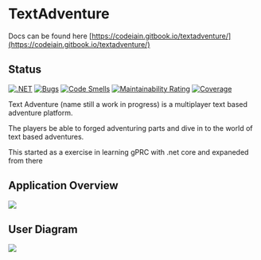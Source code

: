 # TextAdventure

Docs can be found here [https://codeiain.gitbook.io/textadventure/](https://codeiain.gitbook.io/textadventure/)

## Status

[![.NET](https://github.com/codeiain/TextAdventure/actions/workflows/dotnet.yml/badge.svg)](https://github.com/codeiain/TextAdventure/actions/workflows/dotnet.yml) [![Bugs](https://sonarcloud.io/api/project_badges/measure?project=codeiain_TextAdventure&metric=bugs)](https://sonarcloud.io/dashboard?id=codeiain_TextAdventure) [![Code Smells](https://sonarcloud.io/api/project_badges/measure?project=codeiain_TextAdventure&metric=code_smells)](https://sonarcloud.io/dashboard?id=codeiain_TextAdventure) [![Maintainability Rating](https://sonarcloud.io/api/project_badges/measure?project=codeiain_TextAdventure&metric=sqale_rating)](https://sonarcloud.io/dashboard?id=codeiain_TextAdventure) [![Coverage](https://sonarcloud.io/api/project_badges/measure?project=codeiain_TextAdventure&metric=coverage)](https://sonarcloud.io/dashboard?id=codeiain_TextAdventure)

Text Adventure \(name still a work in progress\) is a multiplayer text based adventure platform.

The players be able to forged adventuring parts and dive in to the world of text based adventures.

This started as a exercise in learning gPRC with .net core and expaneded from there

## Application Overview

![](https://yuml.me/beastingames/text-adventure.jpg)

## User Diagram

![](https://yuml.me/beastingames/13bb47e1.jpg)

